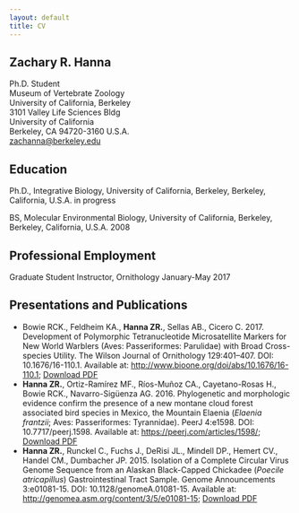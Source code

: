 ```yaml
---
layout: default
title: CV
---
```

  
## Zachary R. Hanna
Ph.D. Student  
Museum of Vertebrate Zoology  
University of California, Berkeley  
3101 Valley Life Sciences Bldg  
University of California  
Berkeley, CA 94720-3160 U.S.A.  
zachanna@berkeley.edu  
  				
				
## Education
Ph.D., Integrative Biology, University of California, Berkeley, Berkeley, California, U.S.A. in progress  
  
BS, Molecular Environmental Biology, University of California, Berkeley, Berkeley, California, U.S.A. 2008  
  

## Professional Employment
Graduate Student Instructor, Ornithology January-May 2017  			
				
## Presentations and Publications
* Bowie RCK., Feldheim KA., **Hanna ZR.**, Sellas AB., Cicero C. 2017. Development of Polymorphic Tetranucleotide Microsatellite Markers for New World Warblers (Aves: Passeriformes: Parulidae) with Broad Cross-species Utility. The Wilson Journal of Ornithology 129:401–407. DOI: 10.1676/16-110.1. Available at: <http://www.bioone.org/doi/abs/10.1676/16-110.1>; [Download PDF](../files/Bowie_et_al_2017_Development_of_Polymorphic_Tetranucleotide_Microsa.pdf)
* **Hanna ZR.**, Ortiz-Ramírez MF., Ríos-Muñoz CA., Cayetano-Rosas H., Bowie RCK., Navarro-Sigüenza AG. 2016. Phylogenetic and morphologic evidence confirm the presence of a new montane cloud forest associated bird species in Mexico, the Mountain Elaenia (*Elaenia frantzii*; Aves: Passeriformes: Tyrannidae). PeerJ 4:e1598. DOI: 10.7717/peerj.1598. Available at: <https://peerj.com/articles/1598/>; [Download PDF](../files/)
* **Hanna ZR.**, Runckel C., Fuchs J., DeRisi JL., Mindell DP., Hemert CV., Handel CM., Dumbacher JP. 2015. Isolation of a Complete Circular Virus Genome Sequence from an Alaskan Black-Capped Chickadee (*Poecile atricapillus*) Gastrointestinal Tract Sample. Genome Announcements 3:e01081-15. DOI: 10.1128/genomeA.01081-15. Available at: <http://genomea.asm.org/content/3/5/e01081-15>; [Download PDF](../files)
